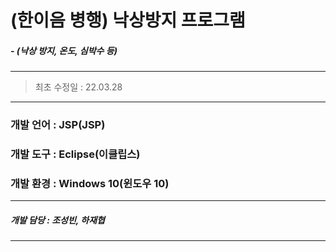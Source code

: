  # (한이음 병행) 낙상방지 프로그램
 ##### - (낙상 방지, 온도, 심박수 등)
---
> 최초 수정일 : 22.03.28
---
### 개발 언어 : JSP(JSP)
### 개발 도구 : Eclipse(이클립스)
### 개발 환경 : Windows 10(윈도우 10)
---
##### 개발 담당 : 조성빈, 하재협
---
